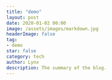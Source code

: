 ```yaml
---
title: "demo"
layout: post
date: 2020-01-02 00:00
image: /assets/images/markdown.jpg
headerImage: false
tag:
- demo
star: false
category: tech
author: Lynx
description: The summary of the blog.
---
```




